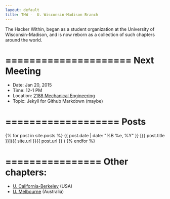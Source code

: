 ```yaml
---
layout: default
title: THW -  U. Wisconsin-Madison Branch
---
```


The Hacker Within, began as a student organization at the University of
Wisconsin-Madison, and is now reborn as a collection of such chapters around
the world.

=====================
Next Meeting
=====================

* Date: Jan 20, 2015
* Time: 12-1 PM
* Location: [2188 Mechanical Engineering][me_map]
* Topic: Jekyll for Github Markdown (maybe)

===================
Posts
===================

{% for post in site.posts %}
{{ post.date | date: "%B %e, %Y" }}     [{{ post.title }}]({{ site.url }}{{ post.url }} )
{% endfor %}


================
Other chapters:
================

  * [U. California-Berkeley](http://thehackerwithin.github.io/berkeley) (USA)
  * [U. Melbourne](http://thehackerwithin.github.io/melbourne) (Australia)

[me_map]: http://map.wisc.edu/s/4olvug5e
